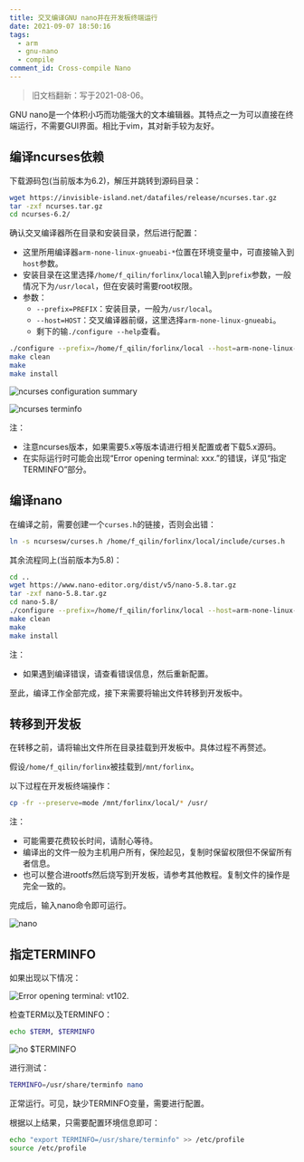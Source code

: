 ```yaml
---
title: 交叉编译GNU nano并在开发板终端运行
date: 2021-09-07 18:50:16
tags:
  - arm
  - gnu-nano
  - compile
comment_id: Cross-compile Nano
---
```


> 旧文档翻新：写于2021-08-06。

GNU nano是一个体积小巧而功能强大的文本编辑器。其特点之一为可以直接在终端运行，不需要GUI界面。相比于vim，其对新手较为友好。

<!-- more -->

## 编译ncurses依赖

下载源码包(当前版本为6.2)，解压并跳转到源码目录：

``` bash
wget https://invisible-island.net/datafiles/release/ncurses.tar.gz
tar -zxf ncurses.tar.gz
cd ncurses-6.2/
```

确认交叉编译器所在目录和安装目录，然后进行配置：

* 这里所用编译器`arm-none-linux-gnueabi-*`位置在环境变量中，可直接输入到`host`参数。
* 安装目录在这里选择`/home/f_qilin/forlinx/local`输入到`prefix`参数，一般情况下为`/usr/local`，但在安装时需要root权限。
* 参数：
  * `--prefix=PREFIX`：安装目录，一般为`/usr/local`。
  * `--host=HOST`：交叉编译器前缀，这里选择`arm-none-linux-gnueabi`。
  * 剩下的输`./configure --help`查看。

``` bash
./configure --prefix=/home/f_qilin/forlinx/local --host=arm-none-linux-gnueabi --disable-big-core --disable-stripping --without-manpages --without-tack --without-tests --enable-widec --with-shared
make clean
make
make install
```

![ncurses configuration summary](ncurses-01.png)

![ncurses terminfo](ncurses-02.png)

注：

* 注意ncurses版本，如果需要5.x等版本请进行相关配置或者下载5.x源码。  
* 在实际运行时可能会出现“Error opening terminal: xxx.”的错误，详见“指定TERMINFO”部分。

## 编译nano

在编译之前，需要创建一个`curses.h`的链接，否则会出错：

``` bash
ln -s ncursesw/curses.h /home/f_qilin/forlinx/local/include/curses.h
```

其余流程同上(当前版本为5.8)：

``` bash
cd ..
wget https://www.nano-editor.org/dist/v5/nano-5.8.tar.gz
tar -zxf nano-5.8.tar.gz
cd nano-5.8/
./configure --prefix=/home/f_qilin/forlinx/local --host=arm-none-linux-gnueabi CPPFLAGS=-I/home/f_qilin/forlinx/local/include LDFLAGS=-L/home/f_qilin/forlinx/local/lib
make clean
make
make install
```

注：

* 如果遇到编译错误，请查看错误信息，然后重新配置。

至此，编译工作全部完成，接下来需要将输出文件转移到开发板中。

## 转移到开发板

在转移之前，请将输出文件所在目录挂载到开发板中。具体过程不再赘述。

假设`/home/f_qilin/forlinx`被挂载到`/mnt/forlinx`。

以下过程在开发板终端操作：

``` bash
cp -fr --preserve=mode /mnt/forlinx/local/* /usr/
```

注：

* 可能需要花费较长时间，请耐心等待。  
* 编译出的文件一般为主机用户所有，保险起见，复制时保留权限但不保留所有者信息。  
* 也可以整合进rootfs然后烧写到开发板，请参考其他教程。复制文件的操作是完全一致的。

完成后，输入nano命令即可运行。

![nano](nano-01.png)

## 指定TERMINFO

如果出现以下情况：

![Error opening terminal: vt102.](nano-02.png)

检查TERM以及TERMINFO：

``` bash
echo $TERM, $TERMINFO
```

![no $TERMINFO](nano-03.png)

进行测试：

``` bash
TERMINFO=/usr/share/terminfo nano
```

正常运行。可见，缺少TERMINFO变量，需要进行配置。

根据以上结果，只需要配置环境信息即可：

``` bash
echo "export TERMINFO=/usr/share/terminfo" >> /etc/profile
source /etc/profile
```
